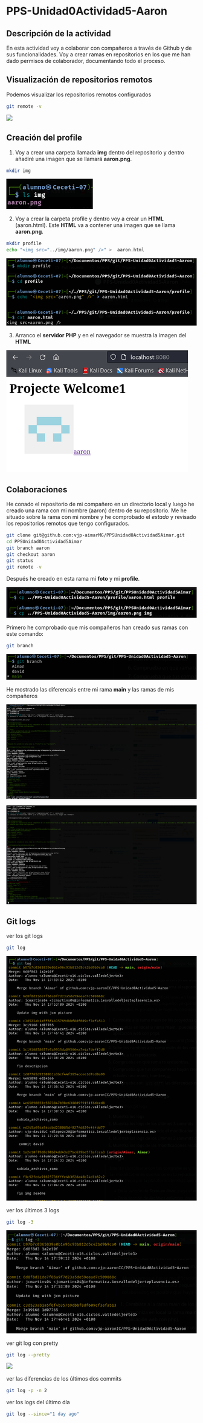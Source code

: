 # PPS-Unidad0Actividad5-Aaron

## Descripción de la actividad
En esta actividad voy a colaborar con compañeros a través de Github y de sus funcionalidades.
Voy a crear ramas en repositorios en los que me han dado permisos de colaborador, documentando todo el proceso.

## Visualización de repositorios remotos
Podemos visualizar los repositorios remotos configurados

```bash
git remote -v
```

![](imagenes/remote.png)

## Creación del profile
1. Voy a crear una carpeta llamada **img** dentro del repositorio y dentro añadiré una imagen que se llamará **aaron.png**.

```bash
mkdir img
```

![](imagenes/img_aaron.png)

2. Voy a crear la carpeta profile y dentro voy a crear un **HTML** (aaron.html). Este **HTML** va a contener una imagen que se llama **aaron.png**.

```bash
mkdir profile
echo "<img src="../img/aaron.png" />" >  aaron.html
```

![](imagenes/contenido_img.png)

3. Arranco el **servidor PHP** y en el navegador se muestra la imagen del **HTML**

![](imagenes/index_php.png)

## Colaboraciones
He conado el repositorio de mi compañero en un directorio local y luego he creado una rama con mi nombre (aaron) dentro de su repositorio. Me he situado sobre la rama con mi nombre y he comprobado el *estado* y revisado los repositorios remotos que tengo configurados.

```bash
git clone git@github.com:vjp-aimarMG/PPSUnidad0Actividad5Aimar.git
cd PPSUnidad0Actividad5Aimar
git branch aaron
git checkout aaron
git status
git remote -v
```

Después he creado en esta rama mi **foto** y mi **profile**.

![](imagenes/cp_colaboracion.png)

Primero he comprobado que mis compañeros han creado sus ramas con este comando:

```bash
git branch
```

![](imagenes/git_branch_companeros.png)

He mostrado las diferencais entre mi rama **main** y las ramas de mis compañeros

![](imagenes/git_diff_david.png)

![](imagenes/git_diff_aimar.png)


## Git logs

ver los git logs

```bash
git log
```

![](imagenes/git_log.png)

ver los últimos 3 logs

```bash
git log -3
```

![](imagenes/git_log-3.png)

ver git log con pretty

```bash
git log --pretty
````

![](imagenes/git_log_pretty.png)

ver las diferencias de los últimos dos commits

```bash
git log -p -n 2
```

ver los logs del último día

```bash
git log --since="1 day ago"
```
